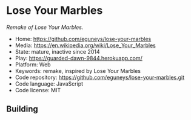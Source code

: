 # Lose Your Marbles

_Remake of Lose Your Marbles._

- Home: https://github.com/eguneys/lose-your-marbles
- Media: https://en.wikipedia.org/wiki/Lose_Your_Marbles
- State: mature, inactive since 2014
- Play: https://guarded-dawn-9844.herokuapp.com/
- Platform: Web
- Keywords: remake, inspired by Lose Your Marbles
- Code repository: https://github.com/eguneys/lose-your-marbles.git
- Code language: JavaScript
- Code license: MIT

## Building
